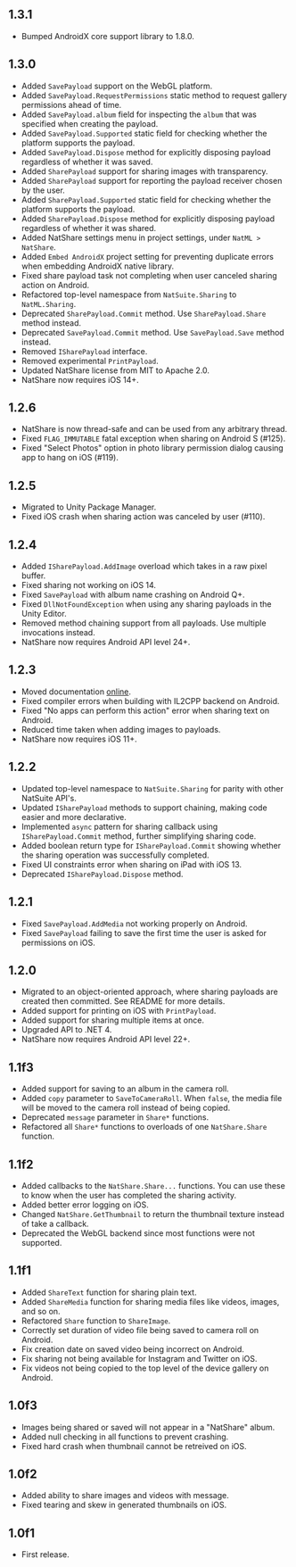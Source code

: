 ## 1.3.1
+ Bumped AndroidX core support library to 1.8.0.

## 1.3.0
+ Added `SavePayload` support on the WebGL platform.
+ Added `SavePayload.RequestPermissions` static method to request gallery permissions ahead of time.
+ Added `SavePayload.album` field for inspecting the `album` that was specified when creating the payload.
+ Added `SavePayload.Supported` static field for checking whether the platform supports the payload.
+ Added `SavePayload.Dispose` method for explicitly disposing payload regardless of whether it was saved.
+ Added `SharePayload` support for sharing images with transparency.
+ Added `SharePayload` support for reporting the payload receiver chosen by the user.
+ Added `SharePayload.Supported` static field for checking whether the platform supports the payload.
+ Added `SharePayload.Dispose` method for explicitly disposing payload regardless of whether it was shared.
+ Added NatShare settings menu in project settings, under `NatML > NatShare`.
+ Added `Embed AndroidX` project setting for preventing duplicate errors when embedding AndroidX native library.
+ Fixed share payload task not completing when user canceled sharing action on Android.
+ Refactored top-level namespace from `NatSuite.Sharing` to `NatML.Sharing`.
+ Deprecated `SharePayload.Commit` method. Use `SharePayload.Share` method instead.
+ Deprecated `SavePayload.Commit` method. Use `SavePayload.Save` method instead.
+ Removed `ISharePayload` interface.
+ Removed experimental `PrintPayload`.
+ Updated NatShare license from MIT to Apache 2.0.
+ NatShare now requires iOS 14+.

## 1.2.6
+ NatShare is now thread-safe and can be used from any arbitrary thread.
+ Fixed `FLAG_IMMUTABLE` fatal exception when sharing on Android S (#125).
+ Fixed "Select Photos" option in photo library permission dialog causing app to hang on iOS (#119).

## 1.2.5
+ Migrated to Unity Package Manager.
+ Fixed iOS crash when sharing action was canceled by user (#110).

## 1.2.4
+ Added `ISharePayload.AddImage` overload which takes in a raw pixel buffer.
+ Fixed sharing not working on iOS 14.
+ Fixed `SavePayload` with album name crashing on Android Q+.
+ Fixed `DllNotFoundException` when using any sharing payloads in the Unity Editor.
+ Removed method chaining support from all payloads. Use multiple invocations instead.
+ NatShare now requires Android API level 24+.

## 1.2.3
+ Moved documentation [online](http://docs.natsuite.io/natshare).
+ Fixed compiler errors when building with IL2CPP backend on Android.
+ Fixed "No apps can perform this action" error when sharing text on Android.
+ Reduced time taken when adding images to payloads.
+ NatShare now requires iOS 11+.

## 1.2.2
+ Updated top-level namespace to `NatSuite.Sharing` for parity with other NatSuite API's.
+ Updated `ISharePayload` methods to support chaining, making code easier and more declarative.
+ Implemented `async` pattern for sharing callback using `ISharePayload.Commit` method, further simplifying sharing code.
+ Added boolean return type for `ISharePayload.Commit` showing whether the sharing operation was successfully completed.
+ Fixed UI constraints error when sharing on iPad with iOS 13.
+ Deprecated `ISharePayload.Dispose` method.

## 1.2.1
+ Fixed `SavePayload.AddMedia` not working properly on Android.
+ Fixed `SavePayload` failing to save the first time the user is asked for permissions on iOS.

## 1.2.0
+ Migrated to an object-oriented approach, where sharing payloads are created then committed. See README for more details.
+ Added support for printing on iOS with `PrintPayload`.
+ Added support for sharing multiple items at once.
+ Upgraded API to .NET 4.
+ NatShare now requires Android API level 22+.

## 1.1f3
+ Added support for saving to an album in the camera roll.
+ Added `copy` parameter to `SaveToCameraRoll`. When `false`, the media file will be moved to the camera roll instead of being copied.
+ Deprecated `message` parameter in `Share*` functions.
+ Refactored all `Share*` functions to overloads of one `NatShare.Share` function.

## 1.1f2
+ Added callbacks to the `NatShare.Share...` functions. You can use these to know when the user has completed the sharing activity.
+ Added better error logging on iOS.
+ Changed `NatShare.GetThumbnail` to return the thumbnail texture instead of take a callback.
+ Deprecated the WebGL backend since most functions were not supported.

## 1.1f1
+ Added `ShareText` function for sharing plain text.
+ Added `ShareMedia` function for sharing media files like videos, images, and so on.
+ Refactored `Share` function to `ShareImage`.
+ Correctly set duration of video file being saved to camera roll on Android.
+ Fix creation date on saved video being incorrect on Android.
+ Fix sharing not being available for Instagram and Twitter on iOS.
+ Fix videos not being copied to the top level of the device gallery on Android.

## 1.0f3
+ Images being shared or saved will not appear in a "NatShare" album.
+ Added null checking in all functions to prevent crashing.
+ Fixed hard crash when thumbnail cannot be retreived on iOS.

## 1.0f2
+ Added ability to share images and videos with message.
+ Fixed tearing and skew in generated thumbnails on iOS.

## 1.0f1
+ First release.